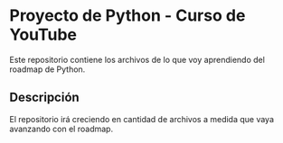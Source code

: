 # Proyecto de Python - Curso de YouTube

Este repositorio contiene los archivos de lo que voy aprendiendo del roadmap de Python.

## Descripción

El repositorio irá creciendo en cantidad de archivos a medida que vaya avanzando con el roadmap. 
